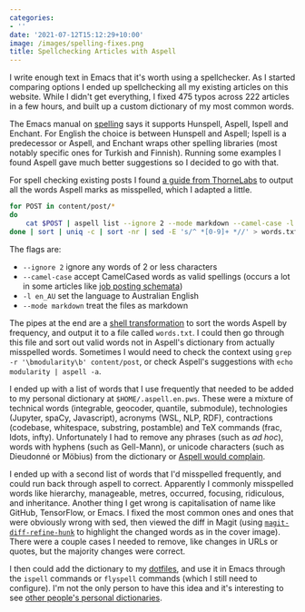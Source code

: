 ```yaml
---
categories:
- ''
date: '2021-07-12T15:12:29+10:00'
image: /images/spelling-fixes.png
title: Spellchecking Articles with Aspell
---
```


I write enough text in Emacs that it's worth using a spellchecker.
As I started comparing options I ended up spellchecking all my existing articles on this website.
While I didn't get everything, I fixed 475 typos across 222 articles in a few hours, and built up a custom dictionary of my most common words.

The Emacs manual on [spelling](https://www.gnu.org/software/emacs/manual/html_node/emacs/Spelling.html) says it supports Hunspell, Aspell, Ispell and Enchant.
For English the choice is between Hunspell and Aspell; Ispell is a predecessor or Aspell, and Enchant wraps other spelling libraries (most notably specific ones for Turkish and Finnish).
Running some examples I found Aspell gave much better suggestions so I decided to go with that.

For spell checking existing posts I found [a guide from ThorneLabs](https://thornelabs.net/posts/spell-checking-many-posts-with-aspell-and-a-custom-dictionary.html) to output all the words Aspell marks as misspelled, which I adapted a little.

```sh
for POST in content/post/*
do
    cat $POST | aspell list --ignore 2 --mode markdown --camel-case -l en_AU
done | sort | uniq -c | sort -nr | sed -E 's/^ *[0-9]+ *//' > words.txt
```

The flags are:

* `--ignore 2` ignore any words of 2 or less characters
* `--camel-case` accept CamelCased words as valid spellings (occurs a lot in some articles like [job posting schemata](/schema-jobposting))
* `-l en_AU` set the language to Australian English
* `--mode markdown` treat the files as markdown

The pipes at the end are a [shell transformation](/shell-etl) to sort the words Aspell by frequency, and output it to a file called `words.txt`.
I could then go through this file and sort out valid words not in Aspell's dictionary from actually misspelled words.
Sometimes I would need to check the context using `grep -r '\bmodularity\b' content/post`, or check Aspell's suggestions with `echo modularity | aspell -a`.

I ended up with a list of words that I use frequently that needed to be added to my personal dictionary at `$HOME/.aspell.en.pws`.
These were a mixture of technical words (integrable, geocoder, quantile, submodule), technologies (Jupyter, spaCy, Javascript), acronyms (WSL, NLP, RDF), contractions (codebase, whitespace, substring, postamble) and TeX commands (frac, ldots, infty).
Unfortunately I had to remove any phrases (such as *ad hoc*), words with hyphens (such as Gell-Mann), or unicode characters (such as Dieudonné or Möbius) from the dictionary or [Aspell would complain](https://web.archive.org/web/20190927234225/http://aspell.net/man-html/Words-With-Symbols-in-Them.html).

I ended up with a second list of words that I'd misspelled frequently, and could run back through aspell to correct.
Apparently I commonly misspelled words like hierarchy, manageable, metres, occurred, focusing, ridiculous, and inheritance.
Another thing I get wrong is capitalisation of name like GitHub, TensorFlow, or Emacs.
I fixed the most common ones and ones that were obviously wrong with sed, then viewed the diff in Magit (using [`magit-diff-refine-hunk`](https://magit.vc/manual/magit/Diff-Options.html) to highlight the changed words as in the cover image).
There were a couple cases I needed to remove, like changes in URLs or quotes, but the majority changes were correct.

I then could add the dictionary to my [dotfiles](/portable-custom-config), and use it in Emacs through the `ispell` commands or `flyspell` commands (which I still need to configure).
I'm not the only person to have this idea and it's interesting to see [other people's personal dictionaries](https://github.com/search?o=desc&q=filename%3Aaspell.en.pws&s=&type=Code).